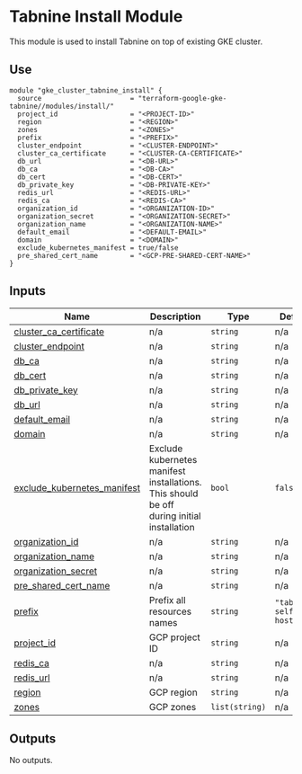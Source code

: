 # Tabnine Install Module

This module is used to install Tabnine on top of existing GKE cluster.

## Use

```hcl
module "gke_cluster_tabnine_install" {
  source                      = "terraform-google-gke-tabnine//modules/install/"
  project_id                  = "<PROJECT-ID>"
  region                      = "<REGION>"
  zones                       = "<ZONES>"
  prefix                      = "<PREFIX>"
  cluster_endpoint            = "<CLUSTER-ENDPOINT>"
  cluster_ca_certificate      = "<CLUSTER-CA-CERTIFICATE>"
  db_url                      = "<DB-URL>"
  db_ca                       = "<DB-CA>"
  db_cert                     = "<DB-CERT>"
  db_private_key              = "<DB-PRIVATE-KEY>"
  redis_url                   = "<REDIS-URL>"
  redis_ca                    = "<REDIS-CA>"
  organization_id             = "<ORGANIZATION-ID>"
  organization_secret         = "<ORGANIZATION-SECRET>"
  organization_name           = "<ORGANIZATION-NAME>"
  default_email               = "<DEFAULT-EMAIL>"
  domain                      = "<DOMAIN>"
  exclude_kubernetes_manifest = true/false
  pre_shared_cert_name        = "<GCP-PRE-SHARED-CERT-NAME>"
}
```

<!-- BEGIN_TF_DOCS -->
## Inputs

| Name | Description | Type | Default | Required |
|------|-------------|------|---------|:--------:|
| <a name="input_cluster_ca_certificate"></a> [cluster\_ca\_certificate](#input\_cluster\_ca\_certificate) | n/a | `string` | n/a | yes |
| <a name="input_cluster_endpoint"></a> [cluster\_endpoint](#input\_cluster\_endpoint) | n/a | `string` | n/a | yes |
| <a name="input_db_ca"></a> [db\_ca](#input\_db\_ca) | n/a | `string` | n/a | yes |
| <a name="input_db_cert"></a> [db\_cert](#input\_db\_cert) | n/a | `string` | n/a | yes |
| <a name="input_db_private_key"></a> [db\_private\_key](#input\_db\_private\_key) | n/a | `string` | n/a | yes |
| <a name="input_db_url"></a> [db\_url](#input\_db\_url) | n/a | `string` | n/a | yes |
| <a name="input_default_email"></a> [default\_email](#input\_default\_email) | n/a | `string` | n/a | yes |
| <a name="input_domain"></a> [domain](#input\_domain) | n/a | `string` | n/a | yes |
| <a name="input_exclude_kubernetes_manifest"></a> [exclude\_kubernetes\_manifest](#input\_exclude\_kubernetes\_manifest) | Exclude kubernetes manifest installations. This should be off during initial installation | `bool` | `false` | no |
| <a name="input_organization_id"></a> [organization\_id](#input\_organization\_id) | n/a | `string` | n/a | yes |
| <a name="input_organization_name"></a> [organization\_name](#input\_organization\_name) | n/a | `string` | n/a | yes |
| <a name="input_organization_secret"></a> [organization\_secret](#input\_organization\_secret) | n/a | `string` | n/a | yes |
| <a name="input_pre_shared_cert_name"></a> [pre\_shared\_cert\_name](#input\_pre\_shared\_cert\_name) | n/a | `string` | n/a | yes |
| <a name="input_prefix"></a> [prefix](#input\_prefix) | Prefix all resources names | `string` | `"tabnine-self-hosted"` | no |
| <a name="input_project_id"></a> [project\_id](#input\_project\_id) | GCP project ID | `string` | n/a | yes |
| <a name="input_redis_ca"></a> [redis\_ca](#input\_redis\_ca) | n/a | `string` | n/a | yes |
| <a name="input_redis_url"></a> [redis\_url](#input\_redis\_url) | n/a | `string` | n/a | yes |
| <a name="input_region"></a> [region](#input\_region) | GCP region | `string` | n/a | yes |
| <a name="input_zones"></a> [zones](#input\_zones) | GCP zones | `list(string)` | n/a | yes |

## Outputs

No outputs.
<!-- END_TF_DOCS -->
